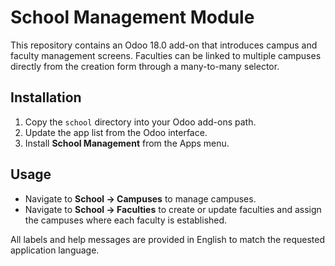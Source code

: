# School Management Module

This repository contains an Odoo 18.0 add-on that introduces campus and faculty management screens. Faculties can be linked to multiple campuses directly from the creation form through a many-to-many selector.

## Installation
1. Copy the `school` directory into your Odoo add-ons path.
2. Update the app list from the Odoo interface.
3. Install **School Management** from the Apps menu.

## Usage
* Navigate to **School → Campuses** to manage campuses.
* Navigate to **School → Faculties** to create or update faculties and assign the campuses where each faculty is established.

All labels and help messages are provided in English to match the requested application language.
